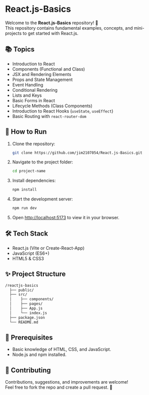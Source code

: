# React.js-Basics

Welcome to the **React.js-Basics** repository! 👋  
This repository contains fundamental examples, concepts, and mini-projects to get started with React.js.

## 📚 Topics
- Introduction to React
- Components (Functional and Class)
- JSX and Rendering Elements
- Props and State Management
- Event Handling
- Conditional Rendering
- Lists and Keys
- Basic Forms in React
- Lifecycle Methods (Class Components)
- Introduction to React Hooks (`useState`, `useEffect`)
- Basic Routing with `react-router-dom`

## 🚀 How to Run
1. Clone the repository:
   ```bash
   git clone https://github.com/jim2107054/React.js-Basics.git
   ```
2. Navigate to the project folder:
   ```bash
   cd project-name
   ```
3. Install dependencies:
   ```bash
   npm install
   ```
3. Start the development server:
   ```bash
   npm run dev
   ```
5. Open [http://localhost:5173](http://localhost:5173) to view it in your browser.

## 🛠 Tech Stack
- React.js (Vite or Create-React-App)
- JavaScript (ES6+)
- HTML5 & CSS3

## ✨ Project Structure
```bash
/reactjs-basics
  ├── public/
  ├── src/
  │    ├── components/
  │    ├── pages/
  │    ├── App.js
  │    └── index.js
  ├── package.json
  └── README.md
```

## 📌 Prerequisites
- Basic knowledge of HTML, CSS, and JavaScript.
- Node.js and npm installed.

## 🤝 Contributing
Contributions, suggestions, and improvements are welcome!  
Feel free to fork the repo and create a pull request. 🚀
